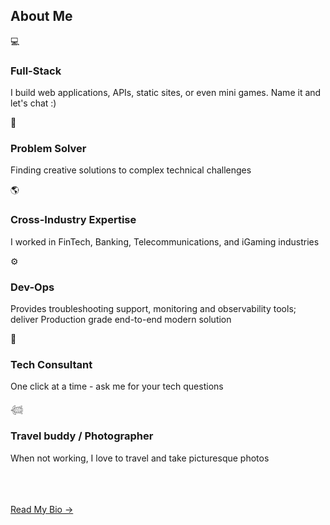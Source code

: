 <!-- ---
title: About Me
--->

<!-- About Me Section -->
<section id="about-me" class="section about-section">
  <div class="section-content">
    <h2 class="section-heading">About Me</h2>
    <div class="about-content">
      <!-- <div class="about-text">
        <p>
          I started my professional career in an Australian IT-solution company based in Manila. 
          We build loan origination systems using SmallTalk (a language developed by Alan Kay, the founder of OOP). 
          I honed my skills on OOP foundations and business analysis.
        </p>
        <p>
          After years of experience, I moved to Singapore and worked in French Investment Bank. We build in-house solutions for corporate clients; migrated monoliths into microservices,
          favored Test driven development, and containerised applications. 
          I got promoted as Technical Lead and embrace continous learning since then.
        </p>
         <p>
          Following years of professional growth, I moved to a new industry, Telecommunications. 
          It's a Singapore company that co-owns many Telco-companies in Asia. 
          I worked on Orchestration projects that supports 5G Technology.
        </p>
         <p>
          Fast forward to today, I moved to Estonia and currently working in the iGaming industry. 
          We build responsible and engaging games that are performant and highly scalable.
        </p>
      </div> -->
      <div class="about-highlights">
        <div class="highlight-item">
          <span class="highlight-icon">💻</span>
          <h3>Full-Stack</h3>
          <p>I build web applications, APIs, static sites, or even mini games. Name it and let's chat :)</p>
        </div>
        <div class="highlight-item">
          <span class="highlight-icon">🚀</span>
          <h3>Problem Solver</h3>
          <p>Finding creative solutions to complex technical challenges</p>
        </div>
        <div class="highlight-item">
          <span class="highlight-icon">🌎</span>
          <h3>Cross-Industry Expertise</h3>
          <p>I worked in FinTech, Banking, Telecommunications, and iGaming industries</p>
        </div>
      </div>
      <div class="about-highlights">
        <div class="highlight-item">
          <span class="highlight-icon">⚙️</span>
          <h3>Dev-Ops</h3>
          <p>Provides troubleshooting support, monitoring and observability tools; deliver Production grade end-to-end modern solution</p>
        </div>
        <div class="highlight-item">
          <span class="highlight-icon">🤖</span>
          <h3>Tech Consultant</h3>
          <p>One click at a time - ask me for your tech questions</p>
        </div>
        <div class="highlight-item">
          <span class="highlight-icon">𓆉</span>
          <h3>Travel buddy / Photographer</h3>
          <p>When not working, I love to travel and take picturesque photos</p>
        </div>
      </div>
    </div>
    <div class="about-content">
      <br /><br /><br />
      <a href="/bio/" class="latest-posts-button secondary">Read My Bio →</a>
    </div>
  </div>
</section>
